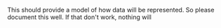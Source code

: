 This should provide a model of how data will be represented. So please document this well. If that don't work, nothing will